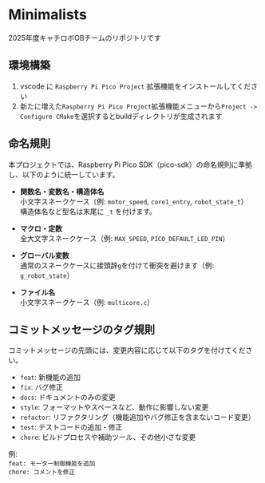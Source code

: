# Minimalists
2025年度キャチロボOBチームのリポジトリです

## 環境構築

1. vscode に `Raspberry Pi Pico Project` 拡張機能をインストールしてください
2. 新たに増えた`Raspberry Pi Pico Project`拡張機能メニューから`Project -> Configure CMake`を選択するとbuildディレクトリが生成されます

## 命名規則

本プロジェクトでは、Raspberry Pi Pico SDK（pico-sdk）の命名規則に準拠し、以下のように統一しています。

- **関数名・変数名・構造体名**  
    小文字スネークケース（例: `motor_speed`, `core1_entry`, `robot_state_t`）  
    構造体名など型名は末尾に `_t` を付けます。

- **マクロ・定数**  
    全大文字スネークケース（例: `MAX_SPEED`, `PICO_DEFAULT_LED_PIN`）

- **グローバル変数**  
    通常のスネークケースに接頭辞`g`を付けて衝突を避けます（例: `g_robot_state`）

- **ファイル名**  
    小文字スネークケース（例: `multicore.c`）

## コミットメッセージのタグ規則

コミットメッセージの先頭には、変更内容に応じて以下のタグを付けてください。

- `feat`: 新機能の追加
- `fix`: バグ修正
- `docs`: ドキュメントのみの変更
- `style`: フォーマットやスペースなど、動作に影響しない変更
- `refactor`: リファクタリング（機能追加やバグ修正を含まないコード変更）
- `test`: テストコードの追加・修正
- `chore`: ビルドプロセスや補助ツール、その他小さな変更

例:  
`feat: モーター制御機能を追加`  
`chore: コメントを修正`
